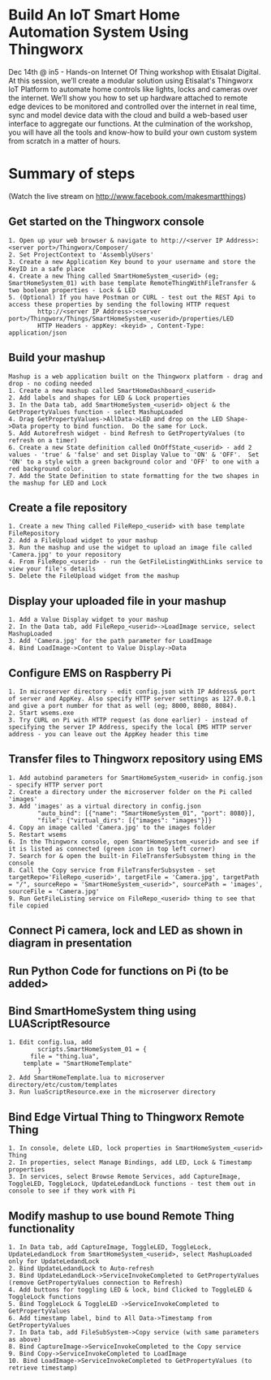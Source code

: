 # Build An IoT Smart Home Automation System Using Thingworx
Dec 14th @ in5 - Hands-on Internet Of Thing workshop with Etisalat Digital.  At this session, we’ll create a modular solution using  Etisalat's Thingworx IoT Platform to automate home controls like lights, locks and cameras over the internet. We’ll show you how to set up hardware attached to remote edge devices to be monitored and controlled over the internet in real time, sync and model device data with the cloud and build a web-based user interface to aggregate our functions.  At the culmination of the workshop, you will have all the tools and know-how to build your own custom system from scratch in a matter of hours.

# Summary of steps
(Watch the live stream on http://www.facebook.com/makesmartthings)

## Get started on the Thingworx console
	1. Open up your web browser & navigate to http://<server IP Address>:<server port>/Thingworx/Composer/
	2. Set ProjectContext to 'AssemblyUsers'
	3. Create a new Application Key bound to your username and store the KeyID in a safe place
	4. Create a new Thing called SmartHomeSystem_<userid> (eg; SmartHomeSystem_01) with base template RemoteThingWithFileTransfer & two boolean properties - Lock & LED
	5. (Optional) If you have Postman or CURL - test out the REST Api to access these properties by sending the following HTTP request
			http://<server IP Address>:<server port>/Thingworx/Things/SmartHomeSystem_<userid>/properties/LED
			HTTP Headers - appKey: <keyid> , Content-Type: application/json
			
## Build your mashup
	Mashup is a web application built on the Thingworx platform - drag and drop - no coding needed
	1. Create a new mashup called SmartHomeDashboard_<userid>
	2. Add labels and shapes for LED & Lock properties
	3. In the Data tab, add SmartHomeSystem_<userid> object & the GetPropertyValues function - select MashupLoaded
	4. Drag GetPropertyValues->AllData->LED and drop on the LED Shape->Data property to bind function.  Do the same for Lock.
	5. Add Autorefresh widget - bind Refresh to GetPropertyValues (to refresh on a timer)
	6. Create a new State definition called OnOffState_<userid> - add 2 values - 'true' & 'false' and set Display Value to 'ON' & 'OFF'.  Set 'ON' to a style with a green background color and 'OFF' to one with a red background color.
	7. Add the State Definition to state formatting for the two shapes in the mashup for LED and Lock

## Create a file repository
	1. Create a new Thing called FileRepo_<userid> with base template FileRepository
	2. Add a FileUpload widget to your mashup
	3. Run the mashup and use the widget to upload an image file called 'Camera.jpg' to your repository
	4. From FileRepo_<userid> - run the GetFileListingWithLinks service to view your file's details
	5. Delete the FileUpload widget from the mashup

## Display your uploaded file in your mashup
	1. Add a Value Display widget to your mashup
	2. In the Data tab, add FileRepo_<userid>->LoadImage service, select MashupLoaded
	3. Add 'Camera.jpg' for the path parameter for LoadImage
	4. Bind LoadImage->Content to Value Display->Data 

## Configure EMS on Raspberry Pi
	1. In microserver directory - edit config.json with IP Address& port of server and AppKey. Also specify HTTP server settings as 127.0.0.1 and give a port number for that as well (eg; 8000, 8080, 8084).
	2. Start wsems.exe
	3. Try CURL on Pi with HTTP request (as done earlier) - instead of specifying the server IP Address, specify the local EMS HTTP server address - you can leave out the AppKey header this time

## Transfer files to Thingworx repository using EMS
	1. Add autobind parameters for SmartHomeSystem_<userid> in config.json - specify HTTP server port
	2. Create a directory under the microserver folder on the Pi called 'images'
	3. Add 'images' as a virtual directory in config.json
			"auto_bind": [{"name": "SmartHomeSystem_01", "port": 8080}],
			"file": {"virtual_dirs": [{"images": "images"}]}
	4. Copy an image called 'Camera.jpg' to the images folder
	5. Restart wsems
	6. In the Thingworx console, open SmartHomeSystem_<userid> and see if it is listed as connected (green icon in top left corner)
	7. Search for & open the built-in FileTransferSubsystem thing in the console
	8. Call the Copy service from FileTransferSubsystem - set targetRepo='FileRepo_<userid>', targetFile = 'Camera.jpg', targetPath = "/", sourceRepo = 'SmartHomeSystem_<userid>", sourcePath = 'images', sourceFile = 'Camera.jpg'
	9. Run GetFileListing service on FileRepo_<userid> thing to see that file copied

## Connect Pi camera, lock and LED as shown in diagram in presentation
## Run Python Code for functions on Pi (to be added>

## Bind SmartHomeSystem thing using LUAScriptResource
	1. Edit config.lua, add
			scripts.SmartHomeSystem_01 = {
	  	  file = "thing.lua",
  	  	template = "SmartHomeTemplate"
			}
	2. Add SmartHomeTemplate.lua to microserver directory/etc/custom/templates
	3. Run luaScriptResource.exe in the microserver directory
	
## Bind Edge Virtual Thing to Thingworx Remote Thing
	1. In console, delete LED, lock properties in SmartHomeSystem_<userid> Thing
	2. In properties, select Manage Bindings, add LED, Lock & Timestamp properties
	3. In services, select Browse Remote Services, add CaptureImage, ToggleLED, ToggleLock, UpdateLedandLock functions - test them out in console to see if they work with Pi

## Modify mashup to use bound Remote Thing functionality
	1. In Data tab, add CaptureImage, ToggleLED, ToggleLock, UpdateLedandLock from SmartHomeSystem_<userid>, select MashupLoaded only for UpdateLedandLock
	2. Bind UpdateLedandLock to Auto-refresh
	3. Bind UpdateLedandLock->ServiceInvokeCompleted to GetPropertyValues (remove GetPropertyValues connection to Refresh)
	4. Add buttons for toggling LED & lock, bind Clicked to ToggleLED & ToggleLock functions
	5. Bind ToggleLock & ToggleLED ->ServiceInvokeCompleted to GetPropertyValues
	6. Add timestamp label, bind to All Data->Timestamp from GetPropertyValues
	7. In Data tab, add FileSubSystem->Copy service (with same parameters as above)
	8. Bind CaptureImage->ServiceInvokeCompleted to the Copy service
	9. Bind Copy->ServiceInvokeCompleted to LoadImage
	10. Bind LoadImage->ServiceInvokeCompleted to GetPropertyValues (to retrieve timestamp)

